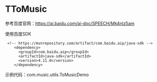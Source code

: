 # TToMusic

参考百度官网：https://ai.baidu.com/ai-doc/SPEECH/Mk4nlz5am


使用百度SDK
````$xslt
 <!-- https://mvnrepository.com/artifact/com.baidu.aip/java-sdk -->
    <dependency>
      <groupId>com.baidu.aip</groupId>
      <artifactId>java-sdk</artifactId>
      <version>4.11.0</version>
    </dependency>
````

示例代码：com.music.utils.ToMusicDemo